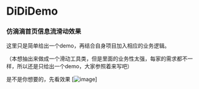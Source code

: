 # DiDiDemo
### 仿滴滴首页信息流滑动效果

这里只是简单给出一个demo，再结合自身项目加入相应的业务逻辑。

（本想抽出来做成一个滑动工具类，但是里面的业务性太强，每家的需求都不一样，所以还是只给出一个demo，大家参照着来写吧）

是不是你想要的，先看效果
[![image](https://github.com/magicbaby810/DiDiDemo/tree/master/app/src/main/res/raw/demo_video.gif)]
